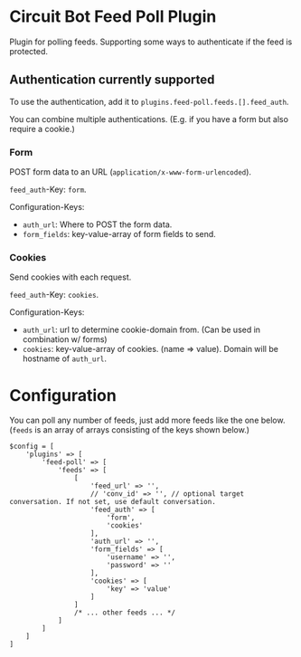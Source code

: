 # Circuit Bot Feed Poll Plugin

Plugin for polling feeds. Supporting some ways to authenticate if the feed is protected.

## Authentication currently supported

To use the authentication, add it to `plugins.feed-poll.feeds.[].feed_auth`.

You can combine multiple authentications. (E.g. if you have a form but also require a cookie.)

### Form

POST form data to an URL (`application/x-www-form-urlencoded`).

`feed_auth`-Key: `form`.

Configuration-Keys:

- `auth_url`: Where to POST the form data.
- `form_fields`: key-value-array of form fields to send.

### Cookies

Send cookies with each request.

`feed_auth`-Key: `cookies`.

Configuration-Keys:

- `auth_url`: url to determine cookie-domain from. (Can be used in combination w/ forms)
- `cookies`: key-value-array of cookies. (name => value). Domain will be hostname of `auth_url`.

# Configuration

You can poll any number of feeds, just add more feeds like the one below. (`feeds` is an array of arrays consisting of the keys shown below.)

```
$config = [
    'plugins' => [
        'feed-poll' => [
            'feeds' => [
                [
                    'feed_url' => '',
                    // 'conv_id' => '', // optional target conversation. If not set, use default conversation.
                    'feed_auth' => [
                        'form',
                        'cookies'
                    ],
                    'auth_url' => '',
                    'form_fields' => [
                        'username' => '',
                        'password' => ''
                    ],
                    'cookies' => [
                        'key' => 'value'
                    ]
                ]
                /* ... other feeds ... */
            ]
        ]
    ]
]

```
